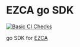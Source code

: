 # EZCA go SDK

[![Basic CI Checks](https://github.com/markeytos/ezca-go/actions/workflows/ci.yaml/badge.svg)](https://github.com/markeytos/ezca-go/actions/workflows/ci.yaml)

go SDK for [EZCA](https://www.keytos.io/azure-pki)

